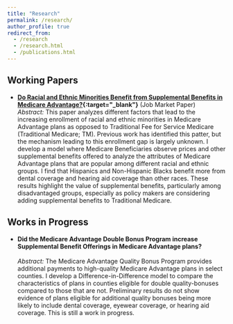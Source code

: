 ```yaml
---
title: "Research"
permalink: /research/
author_profile: true
redirect_from: 
  - /research
  - /research.html
  - /publications.html
---
```


## Working Papers
- **[Do Racial and Ethnic Minorities Benefit from Supplemental Benefits in Medicare Advantage?](https://drive.google.com/file/d/1m6wWJlCT6lG0K42SUhnOJmTvzPtuqsQ4/view?usp=sharing){:target="_blank"}**  (Job Market Paper)
  <br/>
  *Abstract:* This paper analyzes different factors that lead to the increasing enrollment of racial
and ethnic minorities in Medicare Advantage plans as opposed to Traditional Fee for
Service Medicare (Traditional Medicare; TM). Previous work has identified this patter,
but the mechanism leading to this enrollment gap is largely unknown. I develop a model
where Medicare Beneficiaries observe prices and other supplemental benefits offered to
analyze the attributes of Medicare Advantage plans that are popular among different
racial and ethnic groups. I find that Hispanics and Non-Hispanic Blacks benefit more
from dental coverage and hearing aid coverage than other races. These results highlight
the value of supplemental benefits, particularly among disadvantaged groups, especially
as policy makers are considering adding supplemental benefits to Traditional Medicare.


## Works in Progress
- **Did the Medicare Advantage Double Bonus Program increase Supplemental Benefit Offerings in Medicare Advantage plans?**
  <br/><br/>
  *Abstract:* The Medicare Advantage Quality Bonus Program provides additional payments to high-quality Medicare Advantage plans in select counties. I develop a Difference-in-Difference model to compare the characteristics of plans in counties eligible for double quality-bonuses compared to those that are not. Preliminary results do not show evidence of plans eligible for additional quality bonuses being more likely to include dental coverage, eyewear coverage, or hearing aid coverage. This is still a work in progress.
